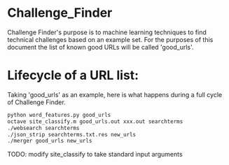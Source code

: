Challenge_Finder
================

Challenge Finder's purpose is to machine learning techniques to find
technical challenges based on an example set. For the purposes of this
document the list of known good URLs will be called 'good_urls'.

Lifecycle of a URL list:
========================

Taking 'good_urls' as an example, here is what happens during a full cycle
of Challenge Finder.

```bash
python word_features.py good_urls
octave site_classify.m good_urls.out xxx.out searchterms
./websearch searchterms
./json_strip searchterms.txt.res new_urls
./merger good_urls new_urls
```

TODO: modify site_classify to take standard input arguments


